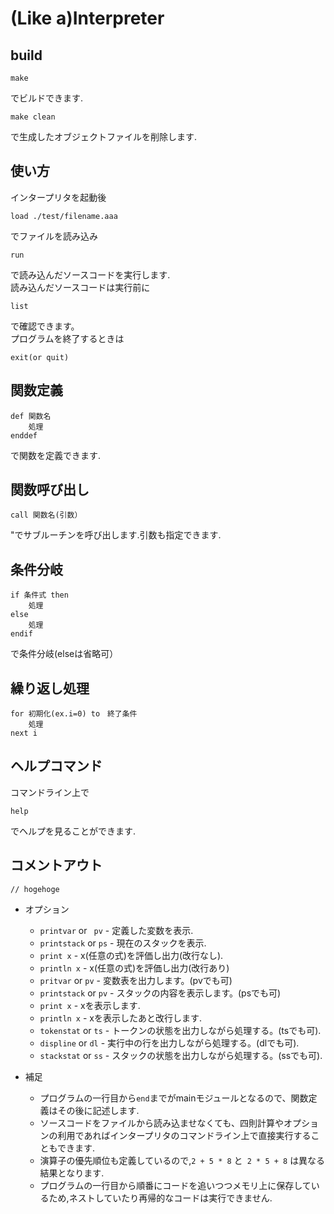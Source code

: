 (Like a)Interpreter  
===================  

build
------

	make 
でビルドできます.

	make clean

で生成したオブジェクトファイルを削除します.  



使い方
------
インタープリタを起動後

	load ./test/filename.aaa

でファイルを読み込み

	run

で読み込んだソースコードを実行します.  
読み込んだソースコードは実行前に

	list

で確認できます。  
プログラムを終了するときは

	exit(or quit)


関数定義
--------

	def 関数名
		処理
	enddef

で関数を定義できます.

関数呼び出し
-----------

	call 関数名(引数）

"でサブルーチンを呼び出します.引数も指定できます.  

条件分岐
--------

	if 条件式 then 
		処理 
	else
		処理
	endif

で条件分岐(elseは省略可）  

繰り返し処理
------------

	for 初期化(ex.i=0) to　終了条件 
		処理 
	next i

ヘルプコマンド
-------------
コマンドライン上で

	help

でヘルプを見ることができます.

コメントアウト  
--------------

	// hogehoge


+ オプション  
	+ ```printvar``` or ``` pv```     - 定義した変数を表示.  
	+ ```printstack``` or ```ps```    - 現在のスタックを表示.   
	+ ```print x```                   - x(任意の式)を評価し出力(改行なし).   
	+ ```println x```                 - x(任意の式)を評価し出力(改行あり)     
	+ ```pritvar``` or ```pv```       - 変数表を出力します。(pvでも可)  
	+ ```printstack``` or ```pv```    - スタックの内容を表示します。(psでも可)  
	+ ```print x```                   - xを表示します.  
	+ ```println x```                 - xを表示したあと改行します.  
	+ ```tokenstat``` or ```ts```     - トークンの状態を出力しながら処理する。(tsでも可).  
	+ ```displine```  or ```dl```     - 実行中の行を出力しながら処理する。(dlでも可).  
	+ ```stackstat``` or ```ss```     - スタックの状態を出力しながら処理する。(ssでも可).  


+ 補足  
	+ プログラムの一行目から```end```までがmainモジュールとなるので、関数定義はその後に記述します.  
	+ ソースコードをファイルから読み込ませなくても、四則計算やオプションの利用であればインタープリタのコマンドライン上で直接実行することもできます.
	+ 演算子の優先順位も定義しているので,```2 + 5 * 8``` と``` 2 * 5 + 8``` は異なる結果となります.
	+ プログラムの一行目から順番にコードを追いつつメモリ上に保存しているため,ネストしていたり再帰的なコードは実行できません.  
